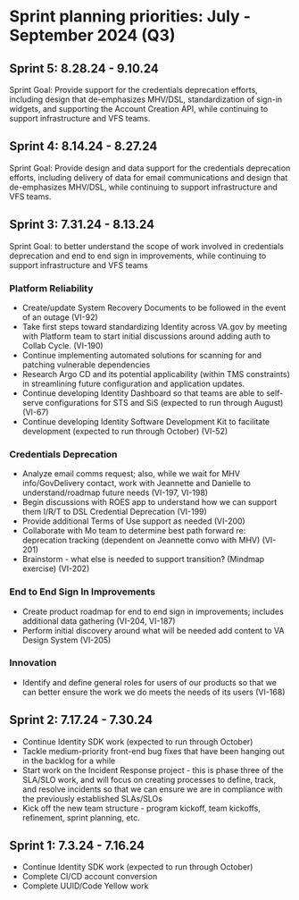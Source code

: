 # Sprint planning priorities: July - September 2024 (Q3)

## Sprint 5: 8.28.24 - 9.10.24
Sprint Goal: Provide support for the credentials deprecation efforts, including design that de-emphasizes MHV/DSL, standardization of sign-in widgets, and supporting the Account Creation API, while continuing to support infrastructure and VFS teams.

## Sprint 4: 8.14.24 - 8.27.24
Sprint Goal: Provide design and data support for the credentials deprecation efforts, including delivery of data for email communications and design that de-emphasizes MHV/DSL, while continuing to support infrastructure and VFS teams.

## Sprint 3: 7.31.24 - 8.13.24
Sprint Goal: to better understand the scope of work involved in credentials deprecation and end to end sign in improvements, while continuing to support infrastructure and VFS teams

### Platform Reliability
- Create/update System Recovery Documents to be followed in the event of an outage (VI-92)
- Take first steps toward standardizing Identity across VA.gov by meeting with Platform team to start initial discussions around adding auth to Collab Cycle. (VI-190)
- Continue implementing automated solutions for scanning for and patching vulnerable dependencies
- Research Argo CD and its potential applicability (within TMS constraints) in streamlining future configuration and application updates.
- Continue developing Identity Dashboard so that teams are able to self-serve configurations for STS and SiS (expected to run through August) (VI-67)
- Continue developing Identity Software Development Kit to facilitate development (expected to run through October) (VI-52)

### Credentials Deprecation
- Analyze email comms request; also, while we wait for MHV info/GovDelivery contact, work with Jeannette and Danielle to understand/roadmap future needs (VI-197, VI-198)
- Begin discussions with ROES app to understand how we can support them I/R/T to DSL Credential Deprecation (VI-199)
- Provide additional Terms of Use support as needed (VI-200)
- Collaborate with Mo team to determine best path forward re: deprecation tracking (dependent on Jeannette convo with MHV) (VI-201)
- Brainstorm - what else is needed to support transition? (Mindmap exercise) (VI-202)

### End to End Sign In Improvements
- Create product roadmap for end to end sign in improvements; includes additional data gathering (VI-204, VI-187)
- Perform initial discovery around what will be needed add content to VA Design System (VI-205)

### Innovation
- Identify and define general roles for users of our products so that we can better ensure the work we do meets the needs of its users (VI-168)

## Sprint 2: 7.17.24 - 7.30.24
- Continue Identity SDK work (expected to run through October)
- Tackle medium-priority front-end bug fixes that have been hanging out in the backlog for a while
- Start work on the Incident Response project - this is phase three of the SLA/SLO work, and will focus on creating processes to define, track, and resolve incidents so that we can ensure we are in compliance with the previously established SLAs/SLOs
- Kick off the new team structure - program kickoff, team kickoffs, refinement, sprint planning, etc.

## Sprint 1: 7.3.24 - 7.16.24
- Continue Identity SDK work (expected to run through October)
- Complete CI/CD account conversion
- Complete UUID/Code Yellow work
